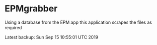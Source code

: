 # EPMgrabber
Using a database from the EPM app this application scrapes the files as required


Latest backup: Sun Sep 15 10:55:01 UTC 2019
